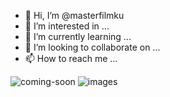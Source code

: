 - 👋 Hi, I’m @masterfilmku
- 👀 I’m interested in ...
- 🌱 I’m currently learning ...
- 💞️ I’m looking to collaborate on ...
- 📫 How to reach me ...

<!---
masterfilmku/masterfilmku is a ✨ special ✨ repository because its `README.md` (this file) appears on your GitHub profile.
You can click the Preview link to take a look at your changes.
--->
![coming-soon](https://user-images.githubusercontent.com/93505793/161388718-f1848f06-3178-446d-82b9-360a09f93104.png)
![images](https://user-images.githubusercontent.com/93505793/184909199-14082ad6-839b-46f3-8ae0-fe7dbf355e48.png)
